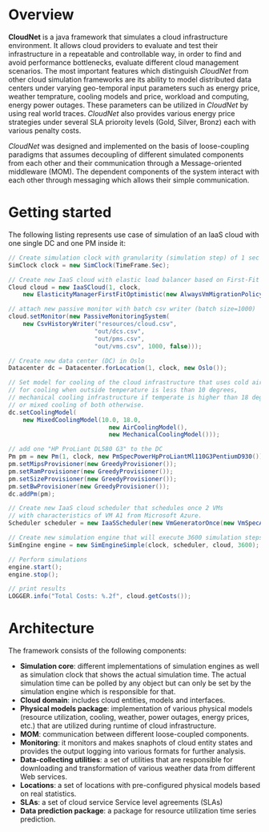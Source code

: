 # Overview
**CloudNet** is a java framework that simulates a cloud infrastructure environment. It allows cloud providers to evaluate and test their infrastructure in a repeatable and controllable way, in order to find and avoid performance bottlenecks, evaluate different cloud management scenarios. The most important features which distinguish *CloudNet* from other cloud simulation frameworks are its ability to model distributed data centers under varying geo-temporal input parameters such as energy price, weather temprature, cooling models and price, workload and computing, energy power outages. These parameters can be utilized in *CloudNet* by using real world traces. *CloudNet* also provides various energy price strategies under several SLA prioroity levels (Gold, Silver, Bronz) each with various penalty costs. 

*CloudNet* was designed and implemented on the basis of loose-coupling paradigms that assumes decoupling of different simulated components from each other and their communication through a Message-oriented middleware (MOM). The dependent components of the system interact with each other through messaging which allows their simple communication.

# Getting started
The following listing represents use case of simulation of an IaaS cloud with one single DC and one PM inside it:
```java
// Create simulation clock with granularity (simulation step) of 1 sec
SimClock clock = new SimClock(TimeFrame.Sec);

// Create new IaaS cloud with elastic load balancer based on First-Fit algorithm
Cloud cloud = new IaaSCloud(1, clock, 
	new ElasticityManagerFirstFitOptimistic(new AlwaysVmMigrationPolicy()));

// attach new passive monitor with batch csv writer (batch size=1000)
cloud.setMonitor(new PassiveMonitoringSystem(
	new CsvHistoryWriter("resources/cloud.csv", 
						"out/dcs.csv", 
						"out/pms.csv", 
						"out/vms.csv", 1000, false)));

// Create new data center (DC) in Oslo
Datacenter dc = Datacenter.forLocation(1, clock, new Oslo());

// Set model for cooling of the cloud infrastructure that uses cold air 
// for cooling when outside temperature is less than 10 degrees, 
// mechanical cooling infrastructure if temperate is higher than 18 degrees, 
// or mixed cooling of both otherwise.
dc.setCoolingModel(
	new MixedCoolingModel(10.0, 18.0, 
							new AirCoolingModel(), 
							new MechanicalCoolingModel()));

// add one "HP ProLiant DL580 G3" to the DC
Pm pm = new Pm(1, clock, new PmSpecPowerHpProLiantMl110G3PentiumD930());
pm.setMipsProvisioner(new GreedyProvisioner());
pm.setRamProvisioner(new GreedyProvisioner());
pm.setSizeProvisioner(new GreedyProvisioner());
pm.setBwProvisioner(new GreedyProvisioner());
dc.addPm(pm);

// Create new IaaS cloud scheduler that schedules once 2 VMs 
// with characteristics of VM A1 from Microsoft Azure.
Scheduler scheduler = new IaaSScheduler(new VmGeneratorOnce(new VmSpecAzureA1(), 2));

// Create new simulation engine that will execute 3600 simulation steps
SimEngine engine = new SimEngineSimple(clock, scheduler, cloud, 3600);

// Perform simulations
engine.start();
engine.stop();

// print results
LOGGER.info("Total Costs: %.2f", cloud.getCosts());
``` 

# Architecture
The framework consists of the following components: 
* **Simulation core**: different implementations of simulation engines as well as simulation clock that shows the actual simulation time. The actual simulation time can be polled by any object but can only be set by the simulation engine which is responsible for that.
* **Cloud domain**: includes cloud entities, models and interfaces.
* **Physical models package**: implementation of various physical models (resource utilization, cooling, weather, power outages, energy prices, etc.) that are utilized during runtime of cloud infrastructure.
* **MOM**: communication between different loose-coupled components.
* **Monitoring**: it monitors and makes snaphots of cloud entity states and provides the output logging into various formats for further analysis.
* **Data-collecting utilities**: a set of utilities that are responsible for downloading and transformation of various weather data from different Web services.
* **Locations**: a set of locations with pre-configured physical models based on real statistics.
* **SLAs**: a set of cloud service Service level agreements (SLAs)
* **Data prediction package**:  a package for resource utilization time series prediction. 
